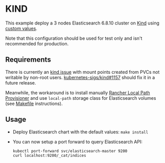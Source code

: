 # KIND

This example deploy a 3 nodes Elasticsearch 6.8.10 cluster on [Kind][]
using [custom values][].

Note that this configuration should be used for test only and isn't recommended
for production.


## Requirements

There is currently an [kind issue][] with mount points created from PVCs not
writable by non-root users. [kubernetes-sigs/kind#1157][] should fix it in a
future release.

Meanwhile, the workaround is to install manually
[Rancher Local Path Provisioner][] and use `local-path` storage class for
Elasticsearch volumes (see [Makefile][] instructions).


## Usage

* Deploy Elasticsearch chart with the default values: `make install`

* You can now setup a port forward to query Elasticsearch API:

  ```
  kubectl port-forward svc/elasticsearch-master 9200
  curl localhost:9200/_cat/indices
  ```


[custom values]: https://github.com/elastic/helm-charts/blob/6.8/elasticsearch/examples/kubernetes-kind/values.yaml
[kind]: https://kind.sigs.k8s.io/
[kind issue]: https://github.com/kubernetes-sigs/kind/issues/830
[kubernetes-sigs/kind#1157]: https://github.com/kubernetes-sigs/kind/pull/1157
[rancher local path provisioner]: https://github.com/rancher/local-path-provisioner
[Makefile]: https://github.com/elastic/helm-charts/blob/6.8/elasticsearch/examples/kubernetes-kind/Makefile#L5

